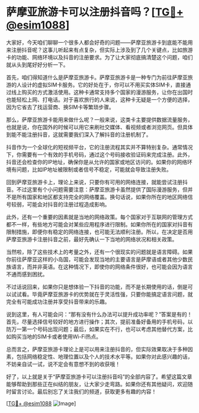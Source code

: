 # 萨摩亚旅游卡可以注册抖音吗？[[TG💪+ @esim1088](https://t.me/s/esim1088)]

大家好，今天咱们聊聊一个很多人都会好奇的问题——萨摩亚旅游卡到底能不能用来注册抖音呢？这事儿听起来有点复杂，但实际上涉及到了几个关键点，比如旅游卡的功能、网络环境以及抖音的注册要求。为了让大家彻底搞清楚这个问题，咱们就从头到尾好好分析一下。

首先，咱们得知道什么是萨摩亚旅游卡。萨摩亚旅游卡是一种专门为前往萨摩亚旅游的人设计的虚拟SIM卡服务。它的好处在于，你可以不用买实体SIM卡，直接通过线上购买的方式激活使用。这种卡通常支持多个国家的漫游服务，让你在出国时也能轻松上网、打电话。对于喜欢旅行的人来说，这种卡无疑是一个方便的选择，因为它省去了找运营商、换SIM卡等繁琐步骤。

那么，萨摩亚旅游卡能用来做什么呢？一般来说，这类卡主要提供数据流量服务，也就是说，你在国外的时候可以用它来刷社交媒体、看视频或者浏览网页。但具体到能不能注册抖音，这就需要我们深入了解抖音的注册机制了。

抖音作为一个全球化的短视频平台，它的注册流程其实并不算特别复杂。通常情况下，你需要有一个有效的手机号码，通过这个号码接收验证码来完成注册。此外，抖音还会检查你的IP地址，确保你是从允许的国家或地区访问的。如果你的网络环境有问题，比如IP地址被限制或者信号不稳定，可能就会导致注册失败。

回到萨摩亚旅游卡上，理论上来说，只要你有可用的网络连接，就能尝试注册抖音。不过这里有个小问题需要注意：萨摩亚旅游卡虽然提供了国际漫游服务，但并不是所有国家和地区都支持完全的网络覆盖。换句话说，如果你所在的地区网络信号较弱，可能会对抖音的注册过程造成影响。

此外，还有一个重要的因素就是当地的网络政策。每个国家对于互联网的管理方式都不一样，有些地方可能会对某些应用程序进行限制。如果你所在的国家对抖音有限制措施，即便你有稳定的网络连接，也可能无法顺利注册。所以，在决定是否用萨摩亚旅游卡注册抖音之前，最好先确认一下当地的网络状况和相关政策。

当然啦，除了这些技术上的考量之外，还有一个很现实的问题就是语言障碍。如果你前往萨摩亚这样的小岛国，可能会发现当地的主要语言是萨摩语或者其他少数民族语言，而并非英语。在这种情况下，即使你的网络条件很好，也可能会因为语言不通而感到困扰。

不过话说回来，如果你只是想体验一下抖音的功能，而不是长期使用的话，倒是可以试试看。毕竟萨摩亚旅游卡的优势就在于灵活性强，只要你能搞定语言问题，就完全有可能成功注册并享受抖音带来的乐趣。

说到这里，有人可能会问：“那有没有什么办法可以提升成功率呢？”答案是有的！首先，尽量选择信号较好的地方进行操作；其次，提前准备好备用的手机号码，以防万一第一个号码出现问题；最后，如果实在不行，也可以考虑其他替代方案，比如购买当地的SIM卡或者使用Wi-Fi热点。

总而言之，萨摩亚旅游卡理论上是可以用来注册抖音的，但实际效果取决于多种因素，包括网络稳定性、地理位置以及个人的技术水平等。如果你对此感兴趣的话，不妨亲自试一试，说不定会有意想不到的收获哦！

好了，以上就是关于“萨摩亚旅游卡可以注册抖音吗”的全部内容了。希望这篇文章能够帮助到那些正在纠结的朋友，让大家少走弯路。如果你还有其他疑问，欢迎随时留言讨论。最后别忘了关注我们的频道，获取更多有趣的内容！

[[TG💪+ @esim1088](https://t.me/s/esim1088) ![Image](https://i.postimg.cc/4NQfJmqS/Snipaste-2025-05-13-00-14-12.png)]